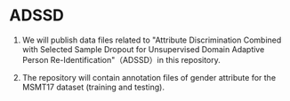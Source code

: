 # ADSSD


1. We will publish data files related to "Attribute Discrimination Combined with Selected Sample Dropout for Unsupervised Domain Adaptive Person Re-Identification"（ADSSD）in this repository.


2. The repository will contain annotation files of gender attribute for the MSMT17 dataset (training and testing).
